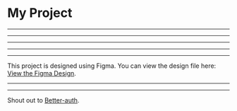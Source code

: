 # My Project
*******
*******
*******
*******
*******
This project is designed using Figma. You can view the design file here:
[View the Figma Design](https://www.figma.com/design/jcheStD6DRsnfiQiljj7yw/Better-Auth?node-id=21-311&t=O5XZMbl9sZswO6eT-1).
*******
*******
 Shout out to
[Better-auth](https://github.com/Manuel-heav/built).
